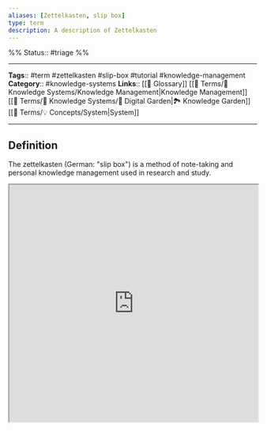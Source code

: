 ```yaml
---
aliases: [Zettelkasten, slip box]
type: term
description: A description of Zettelkasten
---
```

%%
Status:: #triage 
%%

---
**Tags**:: #term #zettelkasten #slip-box #tutorial #knowledge-management 
**Category**:: #knowledge-systems
**Links**:: [[📇 Glossary]] [[📇 Terms/🧠 Knowledge Systems/Knowledge Management|Knowledge Management]] [[📇 Terms/🧠 Knowledge Systems/🌳 Digital Garden|🏞 Knowledge Garden]] [[📇 Terms/💡 Concepts/System|System]]

---

## Definition
The zettelkasten (German: "slip box") is a method of note-taking and personal knowledge management used in research and study.

<iframe style="width:100%; height: 480px;" src="https://en.wikipedia.org/wiki/Zettelkasten" />

## Sources
- [Wikipedia](https://en.wikipedia.org/wiki/Zettelkasten)

## Uses
As